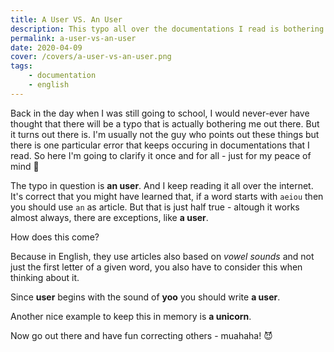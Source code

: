 ```yaml
---
title: A User VS. An User
description: This typo all over the documentations I read is bothering me. Also I kinda find it funny.
permalink: a-user-vs-an-user
date: 2020-04-09
cover: /covers/a-user-vs-an-user.png
tags:
    - documentation
    - english
---
```


Back in the day when I was still going to school, I would never-ever have thought that there will be a typo that is actually bothering me out there. But it turns out there is. I'm usually not the guy who points out these things but there is one particular error that keeps occuring in documentations that I read. So here I'm going to clarify it once and for all - just for my peace of mind 🤯

<!-- more -->

The typo in question is **an user**. And I keep reading it all over the internet. It's correct that you might have learned that, if a word starts with `aeiou` then you should use `an` as article. But that is just half true - altough it works almost always, there are exceptions, like **a user**.

How does this come?

Because in English, they use articles also based on _vowel sounds_ and not just the first letter of a given word, you also have to consider this when thinking about it.

Since **user** begins with the sound of **yoo** you should write **a user**.

Another nice example to keep this in memory is **a unicorn**.

Now go out there and have fun correcting others - muahaha! 😈